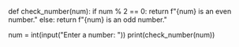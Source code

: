 
def check_number(num):
    if num % 2 == 0:
        return f"{num} is an even number."
    else:
        return f"{num} is an odd number."

num = int(input("Enter a number: "))
print(check_number(num))
